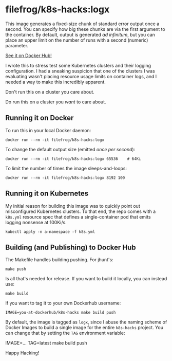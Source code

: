 filefrog/k8s-hacks:logx
=======================

This image generates a fixed-size chunk of standard error output
once a second.  You can specify how big these chunks are via the
first argument to the container.  By default, output is generated
_ad infinitum_, but you can place an upper limit on the number of
runs with a second (numeric) parameter.

[See it on Docker Hub!][1]

I wrote this to stress test some Kubernetes clusters and their
logging configuration.  I had a sneaking suspicion that one of the
clusters I was evaluating wasn't placing resource usage limits on
container logs, and I needed a way to make this incredibly
apparent.

Don't run this on a cluster you care about.

Do run this on a cluster you _want_ to care about.


Running it on Docker
--------------------

To run this in your local Docker daemon:

    docker run --rm -it filefrog/k8s-hacks:logx

To change the default output size (emitted _once per second_):

    docker run --rm -it filefrog/k8s-hacks:logx 65536    # 64Ki

To limit the number of times the image sleeps-and-loops:

    docker run --rm -it filefrog/k8s-hacks:logx 8192 100

Running it on Kubernetes
------------------------

My initial reason for building this image was to quickly point out
misconfigured Kubernetes clusters.  To that end, the repo comes
with a `k8s.yml` resource spec that defines a single-container pod
that emits logging nonsense at 100Ki/s.

    kubectl apply -n a-namespace -f k8s.yml


Building (and Publishing) to Docker Hub
---------------------------------------

The Makefile handles building pushing.  For jhunt's:

    make push

Is all that's needed for release.  If you want to build it
locally, you can instead use:

    make build

If you want to tag it to your own Dockerhub username:

    IMAGE=you-at-dockerhub/k8s-hacks make build push

By default, the image is tagged as `logx`, since I abuse the
naming scheme of Docker Images to build a single image for the
entire `k8s-hacks` project.  You can change that by setting the
`TAG` environment variable:

   IMAGE=... TAG=latest make build push

Happy Hacking!


[1]: https://hub.docker.com/r/filefrog/k8s-hacks/tags?page=1&name=logx
